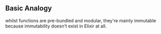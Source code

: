 
## Basic Analogy

whilst functions are pre-bundled and modular, they're mainly immutable because immutability doesn't exist in Elixir at all.

